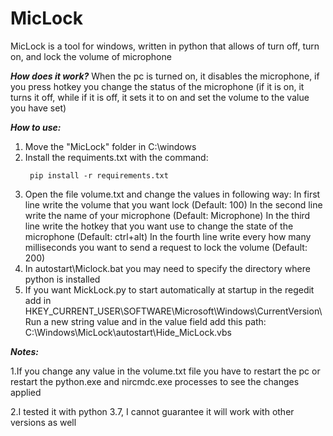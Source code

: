 # MicLock
MicLock is a tool for windows, written in python that allows of turn off, turn on, and lock the volume of microphone

***How does it work?***
When the pc is turned on, it disables the microphone, if you press hotkey you change the status of the microphone 
(if it is on, it turns it off, while if it is off, it sets it to on and set the volume to the value you have set)

***How to use:***
1. Move the "MicLock" folder in C:\windows
2. Install the requiments.txt with the command: 
   ```
    pip install -r requirements.txt
   ```
3. Open the file volume.txt and change the values in following way:
   In first line write the volume that you want lock (Default: 100)
   In the second line write the name of your microphone (Default: Microphone)
   In the third line write the hotkey that you want use to change the state of the microphone (Default: ctrl+alt)
   In the fourth line write every how many milliseconds you want to send a request to lock the volume (Default: 200)
4. In autostart\Miclock.bat you may need to specify the directory where python is installed
5. If you want MickLock.py to start automatically at startup
   in the regedit add in HKEY_CURRENT_USER\SOFTWARE\Microsoft\Windows\CurrentVersion\Run
   a new string value and in the value field add this path: C:\Windows\MicLock\autostart\Hide_MicLock.vbs


***Notes:***

1.If you change any value in the volume.txt file you have to restart the pc or restart 
  the python.exe and nircmdc.exe processes to see the changes applied
  
2.I tested it with python 3.7, I cannot guarantee it will work with other versions as well



